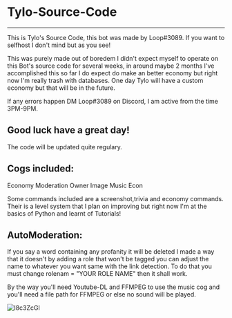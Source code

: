 # Tylo-Source-Code
----------------------------------------------------------------------------------------------------------------------
This is Tylo's Source Code, this bot was made by Loop#3089. If you want to selfhost I don't mind but as you see!

This was purely made out of boredem I didn't expect myself to operate on this Bot's source code for several weeks, in around maybe 2 months I've accomplished this so far I do expect do make an better economy but right now I'm really trash with databases. One day Tylo will have a custom economy but that will be in the future.

If any errors happen DM Loop#3089 on Discord, I am active from the time 3PM-9PM.

Good luck have a great day!
----------------------------------------------------------------------------------------------------------------------
The code will be updated quite regulary.

Cogs included:
----------------------------------------------------------------------------------------------------------------------

Economy
Moderation
Owner
Image
Music
Econ 

Some commands included are a screenshot,trivia and economy commands. Their is a level system that I plan on improving but right now I'm at the basics of Python and learnt of Tutorials!

AutoModeration:
----------------------------------------------------------------------------------------------------------------------

If you say a word containing any profanity it will be deleted I made a way that it doesn't by adding a role that won't be tagged you can adjust the name to whatever you want same with the link detection. To do that you must change rolenam = "YOUR ROLE NAME" then it shall work.

By the way you'll need Youtube-DL and FFMPEG to use the music cog and you'll need a file path for FFMPEG or else no sound will be played.

![l8c3ZcGl](https://user-images.githubusercontent.com/83422294/139600863-1a39cc1b-8a7e-481e-afd5-02133c080b19.png)
